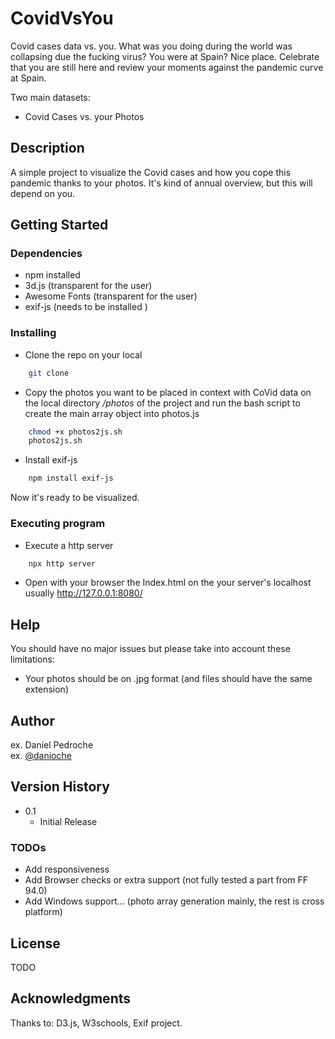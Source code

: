 # CovidVsYou

Covid cases data vs. you.  What was you doing during the world was
collapsing due the fucking virus?  You were at Spain? Nice
place. Celebrate that you are still here and review your moments
against the pandemic curve at Spain. 

Two main datasets:
* Covid Cases vs. your Photos

## Description

A simple project to visualize the Covid cases and how you cope this
pandemic thanks to your photos. It's kind of annual overview, but this
will depend on you.

## Getting Started

### Dependencies

* npm installed
* 3d.js (transparent for the user)
* Awesome Fonts (transparent for the user)
* exif-js (needs to be installed )

### Installing

* Clone the repo on your local

```sh
	git clone 
```

* Copy the photos you want to be placed in context with CoVid data on
  the local directory */photos* of the project and run the bash script
  to create the main array object into photos.js

```sh
	chmod +x photos2js.sh
	photos2js.sh
```

* Install exif-js

```sh
	npm install exif-js
```

Now it's ready to be visualized.

### Executing program


* Execute a http server

```sh 
	npx http server
```

* Open with your browser the Index.html on the your server's localhost
  usually http://127.0.0.1:8080/


## Help

You should have no major issues but please take into account these limitations:

* Your photos should be on .jpg format (and files should have the same extension)


## Author

ex. Daniel Pedroche   
ex. [@danioche](https://twitter.com/danioche)


## Version History

* 0.1
    * Initial Release

### TODOs

* Add responsiveness
* Add Browser checks or extra support (not fully tested a part from FF 94.0)
* Add Windows support... (photo array generation mainly, the rest is cross platform)

## License

TODO

## Acknowledgments

Thanks to: D3.js, W3schools, Exif project.
